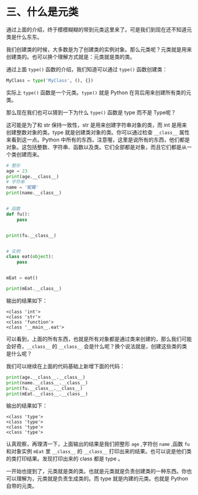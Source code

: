 # 三、什么是元类 #

通过上面的介绍，终于模模糊糊的带到元类这里来了。可是我们到现在还不知道元类是什么东东。

我们创建类的时候，大多数是为了创建类的实例对象。那么元类呢？元类就是用来创建类的。也可以换个理解方式就是：元类就是类的类。

通过上面 `type()` 函数的介绍，我们知道可以通过 `type()` 函数创建类：

```python	
MyClass = type('MyClass', (), {})
```

实际上 `type()` 函数是一个元类。`type()` 就是 Python 在背后用来创建所有类的元类。

那么现在我们也可以猜到一下为什么 `type()` 函数是 type 而不是 Type呢？

这可能是为了和 str 保持一致性，str 是用来创建字符串对象的类，而 int 是用来创建整数对象的类。type 就是创建类对象的类。你可以通过检查 `__class__` 属性来看到这一点。Python 中所有的东西，注意喔，这里是说所有的东西，他们都是对象。这包括整数、字符串、函数以及类。它们全部都是对象，而且它们都是从一个类创建而来。

```python
# 整形
age = 23
print(age.__class__)
# 字符串
name = '妮娜'
print(name.__class__)


# 函数
def fu():
    pass


print(fu.__class__)


# 实例
class eat(object):
    pass


mEat = eat()

print(mEat.__class__)
```

输出的结果如下：

```
<class 'int'>
<class 'str'>
<class 'function'>
<class '__main__.eat'>
```

可以看到，上面的所有东西，也就是所有对象都是通过类来创建的，那么我们可能会好奇，`__class__` 的 `__class__` 会是什么呢？换个说法就是，创建这些类的类是什么呢？

我们可以继续在上面的代码基础上新增下面的代码：

```python
print(age.__class__.__class__)
print(name.__class__.__class__)
print(fu.__class__.__class__)
print(mEat.__class__.__class__)
```

输出的结果如下：

```
<class 'type'>
<class 'type'>
<class 'type'>
<class 'type'>
```

认真观察，再理清一下，上面输出的结果是我们把整形 `age` ,字符创 `name` ,函数 `fu` 和对象实例 `mEat` 里  `__class__` 的 `__class__` 打印出来的结果。也可以说是他们类的类打印结果。发现打印出来的 class 都是 type 。

一开始也提到了，元类就是类的类。也就是元类就是负责创建类的一种东西。你也可以理解为，元类就是负责生成类的。而 type 就是内建的元类。也就是 Python 自带的元类。